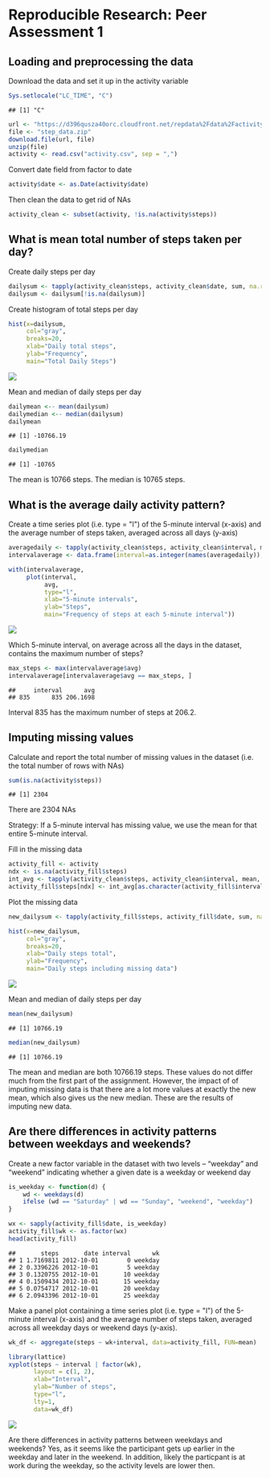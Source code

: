 # Reproducible Research: Peer Assessment 1


## Loading and preprocessing the data

Download the data and set it up in the activity variable

```r
Sys.setlocale("LC_TIME", "C")
```

```
## [1] "C"
```

```r
url <- "https://d396qusza40orc.cloudfront.net/repdata%2Fdata%2Factivity.zip"
file <- "step_data.zip"
download.file(url, file)
unzip(file)
activity <- read.csv("activity.csv", sep = ",")
```

Convert date field from factor to date

```r
activity$date <- as.Date(activity$date)
```

Then clean the data to get rid of NAs

```r
activity_clean <- subset(activity, !is.na(activity$steps))
```

## What is mean total number of steps taken per day?

Create daily steps per day 

```r
dailysum <- tapply(activity_clean$steps, activity_clean$date, sum, na.rm=TRUE, simplify=T)
dailysum <- dailysum[!is.na(dailysum)]
```

Create histogram of total steps per day

```r
hist(x=dailysum,
     col="gray",
     breaks=20,
     xlab="Daily total steps",
     ylab="Frequency",
     main="Total Daily Steps")
```

![](PA1_template_files/figure-html/histogram-1.png)<!-- -->

Mean and median of daily steps per day

```r
dailymean <-- mean(dailysum)
dailymedian <-- median(dailysum)
dailymean
```

```
## [1] -10766.19
```

```r
dailymedian
```

```
## [1] -10765
```

The mean is 10766 steps.
The median is 10765 steps.


## What is the average daily activity pattern?

Create a time series plot (i.e. type = "l") of the 5-minute interval (x-axis) and the average number of steps taken, averaged across all days (y-axis)

```r
averagedaily <- tapply(activity_clean$steps, activity_clean$interval, mean, na.rm=TRUE, simplify=T)
intervalaverage <- data.frame(interval=as.integer(names(averagedaily)), avg=averagedaily)

with(intervalaverage,
     plot(interval,
          avg,
          type="l",
          xlab="5-minute intervals",
          ylab="Steps",
          main="Frequency of steps at each 5-minute interval"))
```

![](PA1_template_files/figure-html/averagedaily-1.png)<!-- -->

Which 5-minute interval, on average across all the days in the dataset, contains the maximum number of steps?

```r
max_steps <- max(intervalaverage$avg)
intervalaverage[intervalaverage$avg == max_steps, ]
```

```
##     interval      avg
## 835      835 206.1698
```

Interval 835 has the maximum number of steps at 206.2.

## Imputing missing values

Calculate and report the total number of missing values in the dataset (i.e. the total number of rows with NAs)

```r
sum(is.na(activity$steps))
```

```
## [1] 2304
```
There are 2304 NAs

Strategy: If a 5-minute interval has missing value, we use the mean for that entire 5-minute interval.

Fill in the missing data

```r
activity_fill <- activity
ndx <- is.na(activity_fill$steps)
int_avg <- tapply(activity_clean$steps, activity_clean$interval, mean, na.rm=TRUE, simplify=T)
activity_fill$steps[ndx] <- int_avg[as.character(activity_fill$interval[ndx])]
```

Plot the missing data

```r
new_dailysum <- tapply(activity_fill$steps, activity_fill$date, sum, na.rm=TRUE, simplify=T)

hist(x=new_dailysum,
     col="gray",
     breaks=20,
     xlab="Daily steps total",
     ylab="Frequency",
     main="Daily steps including missing data")
```

![](PA1_template_files/figure-html/histogramimputed-1.png)<!-- -->

Mean and median of daily steps per day

```r
mean(new_dailysum)
```

```
## [1] 10766.19
```

```r
median(new_dailysum)
```

```
## [1] 10766.19
```

The mean and median are both 10766.19 steps. These values do not differ much from the first part of the assignment. However, the impact of of imputing missing data is that there are a lot more values at exactly the new mean, which also gives us the new median. These are the results of imputing new data.

## Are there differences in activity patterns between weekdays and weekends?

Create a new factor variable in the dataset with two levels – “weekday” and “weekend” indicating whether a given date is a weekday or weekend day

```r
is_weekday <- function(d) {
    wd <- weekdays(d)
    ifelse (wd == "Saturday" | wd == "Sunday", "weekend", "weekday")
}

wx <- sapply(activity_fill$date, is_weekday)
activity_fill$wk <- as.factor(wx)
head(activity_fill)
```

```
##       steps       date interval      wk
## 1 1.7169811 2012-10-01        0 weekday
## 2 0.3396226 2012-10-01        5 weekday
## 3 0.1320755 2012-10-01       10 weekday
## 4 0.1509434 2012-10-01       15 weekday
## 5 0.0754717 2012-10-01       20 weekday
## 6 2.0943396 2012-10-01       25 weekday
```

Make a panel plot containing a time series plot (i.e. type = "l") of the 5-minute interval (x-axis) and the average number of steps taken, averaged across all weekday days or weekend days (y-axis).

```r
wk_df <- aggregate(steps ~ wk+interval, data=activity_fill, FUN=mean)

library(lattice)
xyplot(steps ~ interval | factor(wk),
       layout = c(1, 2),
       xlab="Interval",
       ylab="Number of steps",
       type="l",
       lty=1,
       data=wk_df)
```

![](PA1_template_files/figure-html/planelplot-1.png)<!-- -->

Are there differences in activity patterns between weekdays and weekends? Yes, as it seems like the participant gets up earlier in the weekday and later in the weekend. In addition, likely the particpant is at work during the weekday, so the activity levels are lower then.
